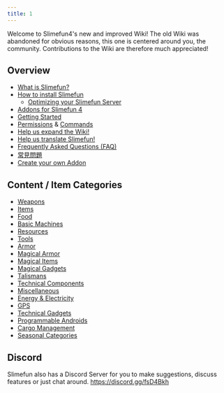```yaml
---
title: 1
---
```


Welcome to Slimefun4's new and improved Wiki! The old Wiki was abandoned for obvious reasons, this one is centered around you, the community. Contributions to the Wiki are therefore much appreciated!

## Overview

* [What is Slimefun?](Slimefun-in-a-nutshell)
* [How to install Slimefun](Installing-Slimefun)
  * [Optimizing your Slimefun Server](Server-Optimizations)
* [Addons for Slimefun 4](附加)
* [Getting Started](Getting-Started)
* [Permissions](Permissions) & [Commands](Commands)
* [Help us expand the Wiki!](Expanding-the-Wiki)
* [Help us translate Slimefun!](Translating-Slimefun)
* [Frequently Asked Questions (FAQ)](常見問題)
* [常見問題](Common-Issues)
* [Create your own Addon](Developer-Guide)

## Content / Item Categories

* [Weapons](Weapons)
* [Items](Items)
* [Food](Food)
* [Basic Machines](Basic-Machines)
* [Resources](Resources)
* [Tools](Tools)
* [Armor](Armor)
* [Magical Armor](Magical-Armor)
* [Magical Items](Magical-Items)
* [Magical Gadgets](Magical-Gadgets)
* [Talismans](Talismans)
* [Technical Components](Technical-Components)
* [Miscellaneous](Miscellaneous-Items)
* [Energy & Electricity](Electric-Machines)
* [GPS](GPS)
* [Technical Gadgets](Technical-Gadgets)
* [Programmable Androids](Androids)
* [Cargo Management](Cargo-Management)
* [Seasonal Categories](Seasonal-Categories)

## Discord

Slimefun also has a Discord Server for you to make suggestions, discuss features or just chat around. https://discord.gg/fsD4Bkh
